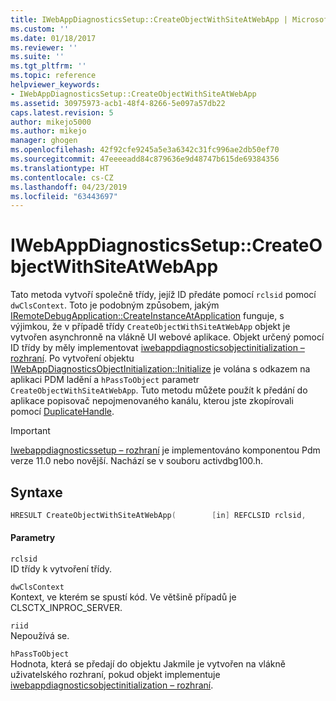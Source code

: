 ```yaml
---
title: IWebAppDiagnosticsSetup::CreateObjectWithSiteAtWebApp | Microsoft Docs
ms.custom: ''
ms.date: 01/18/2017
ms.reviewer: ''
ms.suite: ''
ms.tgt_pltfrm: ''
ms.topic: reference
helpviewer_keywords:
- IWebAppDiagnosticsSetup::CreateObjectWithSiteAtWebApp
ms.assetid: 30975973-acb1-48f4-8266-5e097a57db22
caps.latest.revision: 5
author: mikejo5000
ms.author: mikejo
manager: ghogen
ms.openlocfilehash: 42f92cfe9245a5e3a6342c31fc996ae2db50ef70
ms.sourcegitcommit: 47eeeeadd84c879636e9d48747b615de69384356
ms.translationtype: HT
ms.contentlocale: cs-CZ
ms.lasthandoff: 04/23/2019
ms.locfileid: "63443697"
---
```

# <a name="iwebappdiagnosticssetupcreateobjectwithsiteatwebapp"></a>IWebAppDiagnosticsSetup::CreateObjectWithSiteAtWebApp
Tato metoda vytvoří společně třídy, jejíž ID předáte pomocí `rclsid` pomocí `dwClsContext`. Toto je podobným způsobem, jakým [IRemoteDebugApplication::CreateInstanceAtApplication](../../winscript/reference/iremotedebugapplication-createinstanceatapplication.md) funguje, s výjimkou, že v případě třídy `CreateObjectWithSiteAtWebApp` objekt je vytvořen asynchronně na vlákně UI webové aplikace. Objekt určený pomocí ID třídy by měly implementovat [iwebappdiagnosticsobjectinitialization – rozhraní](../../winscript/reference/iwebappdiagnosticsobjectinitialization-interface.md). Po vytvoření objektu [IWebAppDiagnosticsObjectInitialization::Initialize](../../winscript/reference/iwebappdiagnosticsobjectinitialization-initialize.md) je volána s odkazem na aplikaci PDM ladění a `hPassToObject` parametr `CreateObjectWithSiteAtWebApp`. Tuto metodu můžete použít k předání do aplikace popisovač nepojmenovaného kanálu, kterou jste zkopírovali pomocí [DuplicateHandle](http://go.microsoft.com/fwlink/?LinkId=232450).  
  
> [!IMPORTANT]
> [Iwebappdiagnosticssetup – rozhraní](../../winscript/reference/iwebappdiagnosticssetup-interface.md) je implementováno komponentou Pdm verze 11.0 nebo novější. Nachází se v souboru activdbg100.h.  
  
## <a name="syntax"></a>Syntaxe  
  
```cpp  
HRESULT CreateObjectWithSiteAtWebApp(        [in] REFCLSID rclsid,         [in] DWORD dwClsContext,         [in] REFIID riid,         [in] DWORD_PTR hPassToObject        );  
```  
  
#### <a name="parameters"></a>Parametry  
 `rclsid`  
 ID třídy k vytvoření třídy.  
  
 `dwClsContext`  
 Kontext, ve kterém se spustí kód. Ve většině případů je CLSCTX_INPROC_SERVER.  
  
 `riid`  
 Nepoužívá se.  
  
 `hPassToObject`  
 Hodnota, která se předají do objektu Jakmile je vytvořen na vlákně uživatelského rozhraní, pokud objekt implementuje [iwebappdiagnosticsobjectinitialization – rozhraní](../../winscript/reference/iwebappdiagnosticsobjectinitialization-interface.md).